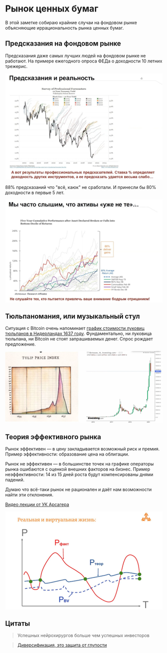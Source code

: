 # Рынок ценных бумаг

В этой заметке собираю крайние случаи на фондовом рынке объясняющие иррациональность рынка ценных бумаг.

## Предсказания на фондовом рынке

Предсказания даже самых лучших людей на фондовом рынке не работают. На примере ежегодного опроса ФЕДа о доходности 10 летних трежерис.

![Предсказания на фондовом рынке](10.jpg)

88% предсказаний что "всё, каюк" не сработали. И принесли бы 80% доходности в первые 5 лет.

![Доходность худших активов](20.jpg)

## Тюльпаномания, или музыкальный стул

Ситуация с Bitcoin очень напоминает [график стоимости луковиц тюльпанов в Нидерландах 1637 году](https://ru.wikipedia.org/wiki/Тюльпаномания). Фундаментально, ни луковица тюльпана, ни Bitcoin не стоят запрашиваемых денег. Спрос рождает предложение.

![Тюльпаномания, или музыкальный стул](30.jpg)

## Теория эффективного рынка

Рынок эффективен — в цену закладывается возможный риск и премия.
Пример эффективности: образование цена на облигации.

Рынок не эффективен — в большинстве точек на графике операторы рынка ошибаются с оценкой внешних факторов на бизнес.
Пример неэффективности: 14 из 15 дней роста будут компенсированы днями падений.

Думаю что всё-таки рынок не рационален и даёт нам возможности найти эти отклонения.

[Видео лекции от УК Арсагера](https://www.youtube.com/watch?v=dzl3uv0USEo)

![Теория эффективного рынка](40.jpg)

## Цитаты

> Успешных нейрохирургов больше чем успешных инвесторов

> [Диверсификация, это защита от глупости](https://www.youtube.com/watch?v=tGKvSoxJnoQ)
